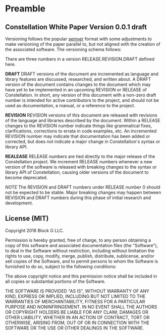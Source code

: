# Preamble

## Constellation White Paper Version 0.0.1 **draft**

Versioning follows the popular [semver](https://semver.org) format with some 
adjustments to make versioning of the paper parallel to, but not aligned with 
the creation of the associated software. The versioning schema follows:

There are three numbers in a version RELEASE.REVISION.DRAFT defined here.

**DRAFT** DRAFT versions of the document are incremented as language and 
library features are discussed, researched, and written about. A DRAFT version 
of the document contains changes to the document which may have yet to be 
implemented in an upcoming REVISION or RELEASE of Constellation. In short, any
version of this document with a non-zero draft number is intended for active
contributors to the project, and should not be used as documentation, a manual,
or a reference to the project.

**REVISION** REVISION versions of this document are released with revisions of 
the language and libraries described by the document. Within a RELEASE changes 
to the REVISION number indicate things like grammatical fixes, clarifications, 
corrections to errata in code examples, etc. An incremented REVISION number may
indicate that documentation has been added or corrected, but does not indicate 
a major change in Constellation's syntax or library API.

**REALEASE** RELEASE numbers are tied directly to the major release of the 
Constellation project. We increment RELEASE numbers whenever a new version of 
the software is released with breaking changes to the syntax or library API of 
Constellation, causing older versions of the document to become deprecated.

*NOTE* The REVISION and DRAFT numbers under RELEASE number 0 should not be 
expected to be stable. Major breaking changes may happen between REVISION 
and DRAFT numbers during this phase of initial research and development.

## License (MIT)

Copyright 2018 Block G LLC.

Permission is hereby granted, free of charge, to any person obtaining a copy of 
this software and associated documentation files (the "Software"), to deal in 
the Software without restriction, including without limitation the rights to
use, copy, modify, merge, publish, distribute, sublicense, and/or sell copies
of the Software, and to permit persons to whom the Software is furnished to do
so, subject to the following conditions:

The above copyright notice and this permission notice shall be included in all
copies or substantial portions of the Software.

THE SOFTWARE IS PROVIDED "AS IS", WITHOUT WARRANTY OF ANY KIND, EXPRESS OR 
IMPLIED, INCLUDING BUT NOT LIMITED TO THE WARRANTIES OF MERCHANTABILITY, 
FITNESS FOR A PARTICULAR PURPOSE AND NONINFRINGEMENT. IN NO EVENT SHALL THE 
AUTHORS OR COPYRIGHT HOLDERS BE LIABLE FOR ANY CLAIM, DAMAGES OR OTHER 
LIABILITY, WHETHER IN AN ACTION OF CONTRACT, TORT OR OTHERWISE, ARISING FROM, 
OUT OF OR IN CONNECTION WITH THE SOFTWARE OR THE USE OR OTHER DEALINGS IN THE
SOFTWARE.
